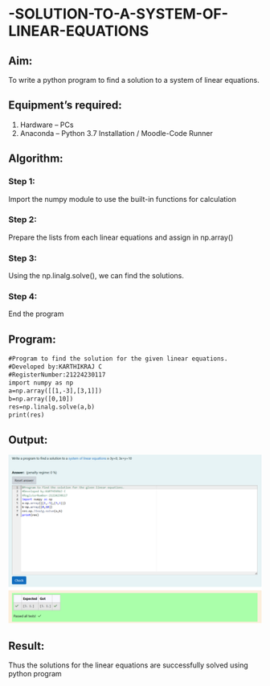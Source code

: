 # -SOLUTION-TO-A-SYSTEM-OF-LINEAR-EQUATIONS
## Aim:
To write a python program to find a solution to a system of linear equations.
## Equipment’s required:
1. 	Hardware – PCs
2. 	Anaconda – Python 3.7 Installation / Moodle-Code Runner
## Algorithm:
### Step 1: 
Import the numpy module to use the built-in functions for calculation
### Step 2: 
Prepare the lists from each linear equations and assign in np.array()
### Step 3: 
Using the np.linalg.solve(), we can find the solutions.
### Step 4: 
End the program
## Program:
```
#Program to find the solution for the given linear equations.
#Developed by:KARTHIKRAJ C 
#RegisterNumber:21224230117
import numpy as np
a=np.array([[1,-3],[3,1]])
b=np.array([0,10])
res=np.linalg.solve(a,b)
print(res)
```

## Output:
![alt text](<Screenshot 2025-03-13 133725-1.png>)

## Result: 
Thus the solutions for the linear equations are successfully solved using python program


